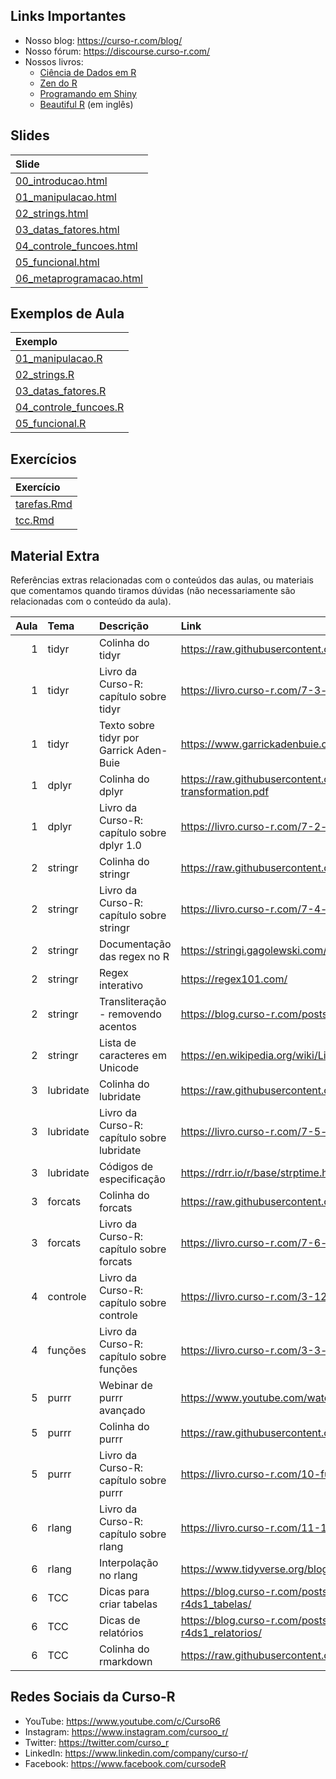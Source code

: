
<!-- README.md is generated from README.Rmd. Please edit that file -->

## Links Importantes

- Nosso blog: <https://curso-r.com/blog/>
- Nosso fórum: <https://discourse.curso-r.com/>
- Nossos livros:
  - [Ciência de Dados em R](https://livro.curso-r.com/)
  - [Zen do R](https://curso-r.github.io/zen-do-r/)
  - [Programando em Shiny](https://programando-em-shiny.curso-r.com/)
  - [Beautiful R](https://curso-r.github.io/beautiful-r/) (em inglês)

## Slides

| Slide                                                                                                         |
|:--------------------------------------------------------------------------------------------------------------|
| [00_introducao.html](https://curso-r.github.io/202303-r4ds-2/materiais/slides/00_introducao.html)             |
| [01_manipulacao.html](https://curso-r.github.io/202303-r4ds-2/materiais/slides/01_manipulacao.html)           |
| [02_strings.html](https://curso-r.github.io/202303-r4ds-2/materiais/slides/02_strings.html)                   |
| [03_datas_fatores.html](https://curso-r.github.io/202303-r4ds-2/materiais/slides/03_datas_fatores.html)       |
| [04_controle_funcoes.html](https://curso-r.github.io/202303-r4ds-2/materiais/slides/04_controle_funcoes.html) |
| [05_funcional.html](https://curso-r.github.io/202303-r4ds-2/materiais/slides/05_funcional.html)               |
| [06_metaprogramacao.html](https://curso-r.github.io/202303-r4ds-2/materiais/slides/06_metaprogramacao.html)   |

## Exemplos de Aula

| Exemplo                                                                                         |
|:------------------------------------------------------------------------------------------------|
| [01_manipulacao.R](https://curso-r.github.io/202303-r4ds-2/exemplos/01_manipulacao.R)           |
| [02_strings.R](https://curso-r.github.io/202303-r4ds-2/exemplos/02_strings.R)                   |
| [03_datas_fatores.R](https://curso-r.github.io/202303-r4ds-2/exemplos/03_datas_fatores.R)       |
| [04_controle_funcoes.R](https://curso-r.github.io/202303-r4ds-2/exemplos/04_controle_funcoes.R) |
| [05_funcional.R](https://curso-r.github.io/202303-r4ds-2/exemplos/05_funcional.R)               |

## Exercícios

| Exercício                                                                               |
|:----------------------------------------------------------------------------------------|
| [tarefas.Rmd](https://curso-r.github.io/202303-r4ds-2/materiais/exercicios/tarefas.Rmd) |
| [tcc.Rmd](https://curso-r.github.io/202303-r4ds-2/materiais/exercicios/tcc.Rmd)         |

## Material Extra

Referências extras relacionadas com o conteúdos das aulas, ou materiais
que comentamos quando tiramos dúvidas (não necessariamente são
relacionadas com o conteúdo da aula).

| Aula | Tema      | Descrição                                  | Link                                                                                 |
|-----:|:----------|:-------------------------------------------|:-------------------------------------------------------------------------------------|
|    1 | tidyr     | Colinha do tidyr                           | <https://raw.githubusercontent.com/rstudio/cheatsheets/main/tidyr.pdf>               |
|    1 | tidyr     | Livro da Curso-R: capítulo sobre tidyr     | <https://livro.curso-r.com/7-3-tidyr.html>                                           |
|    1 | tidyr     | Texto sobre tidyr por Garrick Aden-Buie    | <https://www.garrickadenbuie.com/project/tidyexplain/>                               |
|    1 | dplyr     | Colinha do dplyr                           | <https://raw.githubusercontent.com/rstudio/cheatsheets/main/data-transformation.pdf> |
|    1 | dplyr     | Livro da Curso-R: capítulo sobre dplyr 1.0 | <https://livro.curso-r.com/7-2-dplyr.html#dplyr-1.0>                                 |
|    2 | stringr   | Colinha do stringr                         | <https://raw.githubusercontent.com/rstudio/cheatsheets/main/strings.pdf>             |
|    2 | stringr   | Livro da Curso-R: capítulo sobre stringr   | <https://livro.curso-r.com/7-4-o-pacote-stringr.html>                                |
|    2 | stringr   | Documentação das regex no R                | <https://stringi.gagolewski.com/rapi/about_search_regex.html>                        |
|    2 | stringr   | Regex interativo                           | <https://regex101.com/>                                                              |
|    2 | stringr   | Transliteração - removendo acentos         | <https://blog.curso-r.com/posts/2019-08-29-transliteracao/>                          |
|    2 | stringr   | Lista de caracteres em Unicode             | <https://en.wikipedia.org/wiki/List_of_Unicode_characters>                           |
|    3 | lubridate | Colinha do lubridate                       | <https://raw.githubusercontent.com/rstudio/cheatsheets/main/lubridate.pdf>           |
|    3 | lubridate | Livro da Curso-R: capítulo sobre lubridate | <https://livro.curso-r.com/7-5-o-pacote-lubridate.html>                              |
|    3 | lubridate | Códigos de especificação                   | <https://rdrr.io/r/base/strptime.html>                                               |
|    3 | forcats   | Colinha do forcats                         | <https://raw.githubusercontent.com/rstudio/cheatsheets/main/factors.pdf>             |
|    3 | forcats   | Livro da Curso-R: capítulo sobre forcats   | <https://livro.curso-r.com/7-6-forcats.html>                                         |
|    4 | controle  | Livro da Curso-R: capítulo sobre controle  | <https://livro.curso-r.com/3-12-controle-de-fluxo.html>                              |
|    4 | funções   | Livro da Curso-R: capítulo sobre funções   | <https://livro.curso-r.com/3-3-objetosFuncoes.html>                                  |
|    5 | purrr     | Webinar de purrr avançado                  | <https://www.youtube.com/watch?v=vb1lD9_AFcU>                                        |
|    5 | purrr     | Colinha do purrr                           | <https://raw.githubusercontent.com/rstudio/cheatsheets/main/purrr.pdf>               |
|    5 | purrr     | Livro da Curso-R: capítulo sobre purrr     | <https://livro.curso-r.com/10-funcionais.html>                                       |
|    6 | rlang     | Livro da Curso-R: capítulo sobre rlang     | <https://livro.curso-r.com/11-1-nse.html>                                            |
|    6 | rlang     | Interpolação no rlang                      | <https://www.tidyverse.org/blog/2020/02/glue-strings-and-tidy-eval/>                 |
|    6 | TCC       | Dicas para criar tabelas                   | <https://blog.curso-r.com/posts/2020-12-03-dicas-relatorios-r4ds1_tabelas/>          |
|    6 | TCC       | Dicas de relatórios                        | <https://blog.curso-r.com/posts/2021-03-15-dicas-relatorios-r4ds1_relatorios/>       |
|    6 | TCC       | Colinha do rmarkdown                       | <https://raw.githubusercontent.com/rstudio/cheatsheets/main/rmarkdown.pdf>           |

## Redes Sociais da Curso-R

- YouTube: <https://www.youtube.com/c/CursoR6>
- Instagram: <https://www.instagram.com/cursoo_r/>
- Twitter: <https://twitter.com/curso_r>
- LinkedIn: <https://www.linkedin.com/company/curso-r/>
- Facebook: <https://www.facebook.com/cursodeR>
